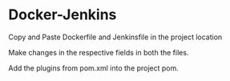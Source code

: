 # Docker-Jenkins

Copy and Paste Dockerfile and Jenkinsfile in the project location

Make changes in the respective fields in both the files.

Add the plugins from pom.xml into the project pom.
